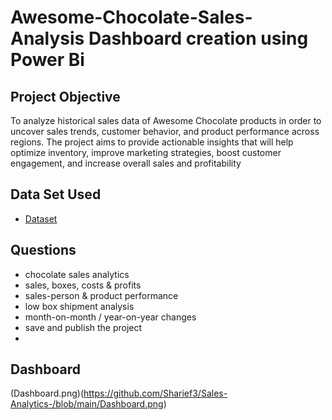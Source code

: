 # Awesome-Chocolate-Sales-Analysis Dashboard creation using Power Bi
## Project Objective
To analyze historical sales data of Awesome Chocolate products in order to uncover sales trends, customer behavior, and product performance across regions. The project aims to provide actionable insights that will help optimize inventory, improve marketing strategies, boost customer engagement, and increase overall sales and profitability
## Data Set Used
 - <a href= "https://app.powerbi.com/links/o3P2IIx1yd?ctid=6b6852a8-527f-42d7-9a01-0634ba430cb1&pbi_source=linkShare">Dataset</a>
## Questions
- chocolate sales analytics
- sales, boxes, costs & profits
- sales-person & product performance
- low box shipment analysis
- month-on-month / year-on-year changes
- save and publish the project
- 
## Dashboard
(Dashboard.png)(https://github.com/Sharief3/Sales-Analytics-/blob/main/Dashboard.png)

